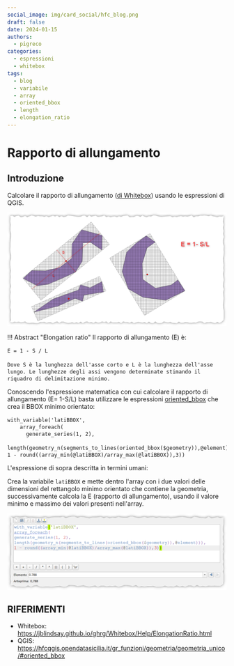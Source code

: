 ```yaml
---
social_image: img/card_social/hfc_blog.png
draft: false
date: 2024-01-15
authors:
  - pigreco
categories:
  - espressioni
  - whitebox
tags:
  - blog
  - variabile
  - array
  - oriented_bbox
  - length
  - elongation_ratio
---
```


# Rapporto di allungamento

## Introduzione

Calcolare il rapporto di allungamento ([di Whitebox](https://jblindsay.github.io/ghrg/Whitebox/Help/ElongationRatio.html)) usando le espressioni di QGIS.

[![](./img_01.png)](./img_01.png)

!!! Abstract "Elongation ratio"
    Il rapporto di allungamento (E) è:

    E = 1 - S / L

    Dove S è la lunghezza dell'asse corto e L è la lunghezza dell'asse lungo. Le lunghezze degli assi vengono determinate stimando il riquadro di delimitazione minimo.

<!-- more -->

Conoscendo l'espressione matematica con cui calcolare il rapporto di allungamento (E= 1-S/L) basta utilizzare le espressioni [oriented_bbox](https://hfcqgis.opendatasicilia.it/gr_funzioni/geometria/geometria_unico/#oriented_bbox) che crea il BBOX minimo orientato:

```
with_variable('latiBBOX',
    array_foreach(
      generate_series(1, 2),
        length(geometry_n(segments_to_lines(oriented_bbox($geometry)),@element))),
1 - round((array_min(@latiBBOX)/array_max(@latiBBOX)),3))
```

L'espressione di sopra descritta in termini umani:

Crea la variabile `latiBBOX` e mette dentro l'array con i due valori delle dimensioni del rettangolo minimo orientato che contiene la geometria, successivamente calcola la E (rapporto di allungamento), usando il valore minimo e massimo dei valori presenti nell'array.

[![](./img_02.png)](./img_01.png)

## RIFERIMENTI

- Whitebox: <https://jblindsay.github.io/ghrg/Whitebox/Help/ElongationRatio.html>
- QGIS: <https://hfcqgis.opendatasicilia.it/gr_funzioni/geometria/geometria_unico/#oriented_bbox>

